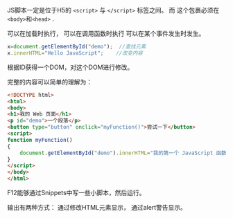 JS脚本一定是位于H5的 `<script>` 与 `</script>` 标签之间。
而 这个包裹必须在`<body>`和`<head>` .

可以在加载时执行，
可以在调用函数时执行
可以在某个事件发生时发生。

```JavaScript
x=document.getElementById("demo");  //查找元素
x.innerHTML="Hello JavaScript";    //改变内容
```

根据ID获得一个DOM，对这个DOM进行修改。

完整的内容可以简单的理解为：
```HTML
<!DOCTYPE html>
<html>
<body>
<h1>我的 Web 页面</h1>
<p id="demo">一个段落</p>
<button type="button" onclick="myFunction()">尝试一下</button>
<script>
function myFunction()
{
    document.getElementById("demo").innerHTML="我的第一个 JavaScript 函数";
}
</script>
</body>
</html>
```


F12能够通过Snippets中写一些小脚本，然后运行。

输出有两种方式：
通过修改HTML元素显示，
通过alert警告显示。

